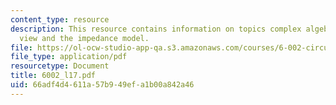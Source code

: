 ```yaml
---
content_type: resource
description: This resource contains information on topics complex algebra, frequency
  view and the impedance model.
file: https://ol-ocw-studio-app-qa.s3.amazonaws.com/courses/6-002-circuits-and-electronics-spring-2007/66adf4d4611a57b949efa1b00a842a46_6002_l17.pdf
file_type: application/pdf
resourcetype: Document
title: 6002_l17.pdf
uid: 66adf4d4-611a-57b9-49ef-a1b00a842a46
---
```

